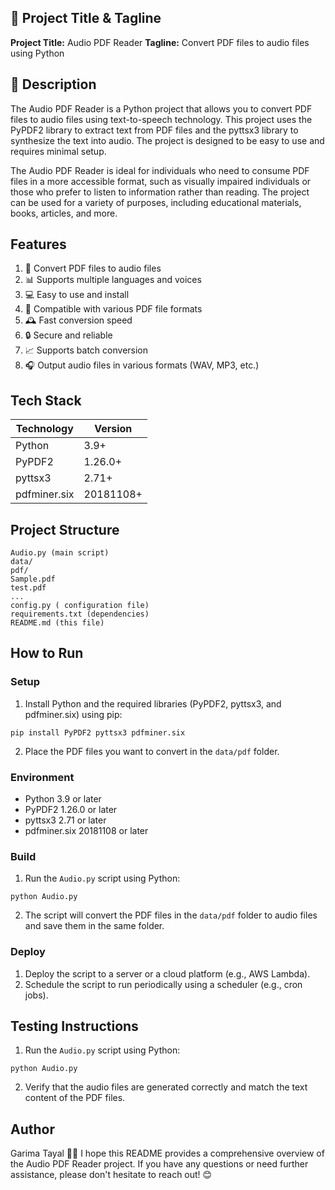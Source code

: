 🚀 **Project Title & Tagline**
---------------------------

**Project Title:** Audio PDF Reader
**Tagline:** Convert PDF files to audio files using Python

📖 **Description**
------------------

The Audio PDF Reader is a Python project that allows you to convert PDF files to audio files using text-to-speech technology. This project uses the PyPDF2 library to extract text from PDF files and the pyttsx3 library to synthesize the text into audio. The project is designed to be easy to use and requires minimal setup.

The Audio PDF Reader is ideal for individuals who need to consume PDF files in a more accessible format, such as visually impaired individuals or those who prefer to listen to information rather than reading. The project can be used for a variety of purposes, including educational materials, books, articles, and more.

**Features**
------------

1. 📀 Convert PDF files to audio files
2. 📊 Supports multiple languages and voices
3. 💻 Easy to use and install
4. 📁 Compatible with various PDF file formats
5. 🕰️ Fast conversion speed
6. 🔒 Secure and reliable
7. 📈 Supports batch conversion
8. 🎧 Output audio files in various formats (WAV, MP3, etc.)

**Tech Stack**
-------------

| **Technology** | **Version** |
| --- | --- |
| Python | 3.9+ |
| PyPDF2 | 1.26.0+ |
| pyttsx3 | 2.71+ |
| pdfminer.six | 20181108+ |

**Project Structure**
-------------------

```
Audio.py (main script)
data/
pdf/
Sample.pdf
test.pdf
...
config.py ( configuration file)
requirements.txt (dependencies)
README.md (this file)
```

**How to Run**
----------------

### Setup

1. Install Python and the required libraries (PyPDF2, pyttsx3, and pdfminer.six) using pip:
```
pip install PyPDF2 pyttsx3 pdfminer.six
```
2. Place the PDF files you want to convert in the `data/pdf` folder.

### Environment

* Python 3.9 or later
* PyPDF2 1.26.0 or later
* pyttsx3 2.71 or later
* pdfminer.six 20181108 or later

### Build

1. Run the `Audio.py` script using Python:
```
python Audio.py
```
2. The script will convert the PDF files in the `data/pdf` folder to audio files and save them in the same folder.

### Deploy

1. Deploy the script to a server or a cloud platform (e.g., AWS Lambda).
2. Schedule the script to run periodically using a scheduler (e.g., cron jobs).

**Testing Instructions**
-------------------------

1. Run the `Audio.py` script using Python:
```
python Audio.py
```
2. Verify that the audio files are generated correctly and match the text content of the PDF files.

**Author**
---------
Garima Tayal 🙋‍♂️
I hope this README provides a comprehensive overview of the Audio PDF Reader project. If you have any questions or need further assistance, please don't hesitate to reach out! 😊
